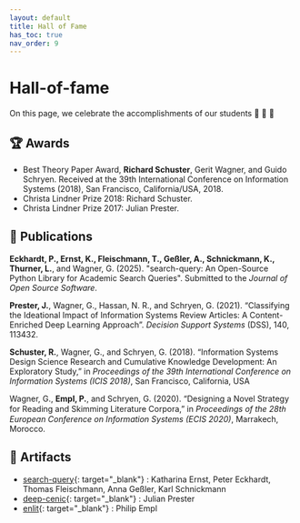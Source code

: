 ```yaml
---
layout: default
title: Hall of Fame
has_toc: true
nav_order: 9
---
```


# Hall-of-fame

On this page, we celebrate the accomplishments of our students 🎉 🍾 🎈

<!-- ## Publication of datasets -->

## 🏆 Awards

- Best Theory Paper Award, **Richard Schuster**, Gerit Wagner, and Guido Schryen. Received at the 39th International Conference on Information Systems (2018), San Francisco, California/USA, 2018.
- Christa Lindner Prize 2018: Richard Schuster.
- Christa Lindner Prize 2017: Julian Prester.

## 📒 Publications

<div class="references">
  <p><strong>Eckhardt, P., Ernst, K., Fleischmann, T., Geßler, A., Schnickmann, K., Thurner, L.</strong>, and Wagner, G. (2025). "search-query: An Open-Source Python Library for Academic Search Queries". Submitted to the <em>Journal of Open Source Software</em>.</p>
  <p><strong>Prester, J.</strong>, Wagner, G., Hassan, N. R., and Schryen, G. (2021). “Classifying the Ideational Impact of Information Systems Review Articles: A Content-Enriched Deep Learning Approach”. <em>Decision Support Systems</em> (DSS), 140, 113432.</p>
  <p><strong>Schuster, R.</strong>, Wagner, G., and Schryen, G. (2018). “Information Systems Design Science Research and Cumulative Knowledge Development: An Exploratory Study,” in <em>Proceedings of the 39th International Conference on Information Systems (ICIS 2018)</em>, San Francisco, California, USA</p>
  <p>Wagner, G., <strong>Empl, P.</strong>, and Schryen, G. (2020). “Designing a Novel Strategy for Reading and Skimming Literature Corpora,” in <em>Proceedings of the 28tℎ European Conference on Information Systems (ECIS 2020)</em>, Marrakech, Morocco.</p>
</div>

## 💽 Artifacts

- [search-query](https://github.com/CoLRev-Environment/search-query){: target="_blank"} : Katharina Ernst, Peter Eckhardt, Thomas Fleischmann, Anna Geßler, Karl Schnickmann
- [deep-cenic](https://github.com/julianprester/deep-cenic){: target="_blank"} : Julian Prester
- [enlit](https://github.com/geritwagner/enlit){: target="_blank"} : Philip Empl

